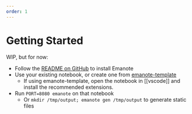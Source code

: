```yaml
---
order: 1
---
```


# Getting Started

WIP, but for now:

- Follow the [README on GitHub](https://github.com/srid/emanote#emanote) to install Emanote
- Use your existing notebook, or create one from [emanote-template](https://github.com/srid/emanote-template)
  - If using emanote-template, open the notebook in [[vscode]] and install the recommended extensions.
- Run `PORT=8080 emanote` on that notebook
  - Or `mkdir /tmp/output; emanote gen /tmp/output` to generate static files
